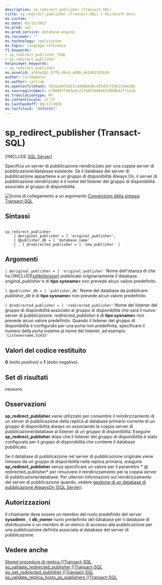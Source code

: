 ```yaml
---
description: sp_redirect_publisher (Transact-SQL)
title: sp_redirect_publisher (Transact-SQL) | Microsoft Docs
ms.custom: ''
ms.date: 03/15/2017
ms.prod: sql
ms.prod_service: database-engine
ms.reviewer: ''
ms.technology: replication
ms.topic: language-reference
f1_keywords:
- sp_redirect_publisher_TSQL
- sp_redirect_publisher
helpviewer_keywords:
- sp_redirect_publisher
ms.assetid: af45e2b2-57fb-4bcd-a58b-e61401fb3b26
author: CarlRabeler
ms.author: carlrab
ms.openlocfilehash: 7b3a2a07d2b1ca9d8b6d8cd35d3cf2361c50e36b
ms.sourcegitcommit: e700497f962e4c2274df16d9e651059b42ff1a10
ms.translationtype: MT
ms.contentlocale: it-IT
ms.lasthandoff: 08/17/2020
ms.locfileid: "88464081"
---
```

# <a name="sp_redirect_publisher-transact-sql"></a>sp_redirect_publisher (Transact-SQL)
[!INCLUDE [SQL Server](../../includes/applies-to-version/sqlserver.md)]

  Specifica un server di pubblicazione reindirizzato per una coppia server di pubblicazione/database esistente. Se il database del server di pubblicazione appartiene a un gruppo di disponibilità Always On, il server di pubblicazione reindirizzato è il nome del listener del gruppo di disponibilità associato al gruppo di disponibilità.  
  
 ![Icona di collegamento a un argomento](../../database-engine/configure-windows/media/topic-link.gif "Icona di collegamento a un argomento") [Convenzioni della sintassi Transact-SQL](../../t-sql/language-elements/transact-sql-syntax-conventions-transact-sql.md)  
  
## <a name="syntax"></a>Sintassi  
  
```  
  
sp_redirect_publisher   
    [ @original_publisher = ] 'original_publisher',  
    [ @publisher_db = ] 'database_name'   
    [ , [ @redirected_publisher = ] 'new_publisher' ]  
```  
  
## <a name="arguments"></a>Argomenti  
`[ @original_publisher = ] 'original_publisher'` Nome dell'istanza di che ha [!INCLUDE[ssNoVersion](../../includes/ssnoversion-md.md)] pubblicato originariamente il database. *original_publisher* è di **tipo sysname**e non prevede alcun valore predefinito.  
  
`[ @publisher_db = ] 'publisher_db'` Nome del database da pubblicare. *publisher_db* è di **tipo sysname**e non prevede alcun valore predefinito.  
  
`[ @redirected_publisher = ] 'redirected_publisher'` Nome del listener del gruppo di disponibilità associato al gruppo di disponibilità che sarà il nuovo server di pubblicazione. *redirected_publisher* è di **tipo sysname**e non prevede alcun valore predefinito. Quando il listener del gruppo di disponibilità è configurato per una porta non predefinita, specificare il numero della porta insieme al nome del listener, ad esempio `'Listenername,51433'`  
  
## <a name="return-code-values"></a>Valori del codice restituito  
 **0** (esito positivo) o **1** (esito negativo)  
  
## <a name="result-sets"></a>Set di risultati  
 nessuno  
  
## <a name="remarks"></a>Osservazioni  
 **sp_redirect_publisher** viene utilizzato per consentire il reindirizzamento di un server di pubblicazione della replica al database primario corrente di un gruppo di disponibilità always on associando la coppia server di pubblicazione/database al listener di un gruppo di disponibilità. Eseguire **sp_redirect_publisher** dopo che il listener del gruppo di disponibilità è stato configurato per il gruppo di disponibilità che contiene il database pubblicato.  
  
 Se il database di pubblicazione nel server di pubblicazione originale viene rimosso da un gruppo di disponibilità nella replica primaria, eseguire **sp_redirect_publisher** senza specificare un valore per il parametro * \@ redirected_publisher* per rimuovere il reindirizzamento per la coppia server di pubblicazione/database. Per ulteriori informazioni sul reindirizzamento del server di pubblicazione quando, vedere [gestione di un database di pubblicazione AlwaysOn &#40;SQL Server&#41;](../../database-engine/availability-groups/windows/maintaining-an-always-on-publication-database-sql-server.md).  
  
## <a name="permissions"></a>Autorizzazioni  
 Il chiamante deve essere un membro del ruolo predefinito del server **sysadmin** , il **db_owner** ruolo predefinito del database per il database di distribuzione o un membro di un elenco di accesso alla pubblicazione per una pubblicazione definita associata al database del server di pubblicazione.  
  
## <a name="see-also"></a>Vedere anche  
 [Stored procedure di replica &#40;&#41;Transact-SQL ](../../relational-databases/system-stored-procedures/replication-stored-procedures-transact-sql.md)   
 [sp_validate_redirected_publisher &#40;&#41;Transact-SQL ](../../relational-databases/system-stored-procedures/sp-validate-redirected-publisher-transact-sql.md)   
 [sp_get_redirected_publisher &#40;&#41;Transact-SQL ](../../relational-databases/system-stored-procedures/sp-get-redirected-publisher-transact-sql.md)   
 [sp_validate_replica_hosts_as_publishers &#40;&#41;Transact-SQL ](../../relational-databases/system-stored-procedures/sp-validate-replica-hosts-as-publishers-transact-sql.md)  
  
  
